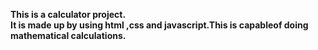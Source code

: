<b>This is a calculator project.<b><br>
It is made up by using html ,css and javascript.This is capableof doing mathematical calculations. 
